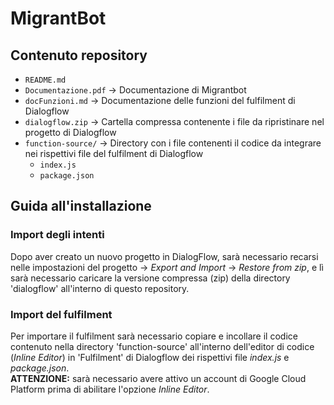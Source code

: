 # MigrantBot

## Contenuto repository
- `README.md`
- `Documentazione.pdf` -> Documentazione di Migrantbot
- `docFunzioni.md` -> Documentazione delle funzioni del fulfilment di Dialogflow
- `dialogflow.zip` -> Cartella compressa contenente i file da ripristinare nel progetto di Dialogflow
- `function-source/` -> Directory con i file contenenti il codice da integrare nei rispettivi file del fulfilment di Dialogflow
  - `index.js`
  - `package.json`

## Guida all'installazione
### Import degli intenti
Dopo aver creato un nuovo progetto in DialogFlow, sarà necessario recarsi nelle impostazioni del progetto -> *Export and Import* -> *Restore from zip*, e lì sarà necessario caricare la versione compressa (zip) della directory 'dialogflow' all'interno di questo repository.
### Import del fulfilment
Per importare il fulfilment sarà necessario copiare e incollare il codice contenuto nella directory 'function-source' all'interno dell'editor di codice (*Inline Editor*) in 'Fulfilment' di Dialogflow dei rispettivi file *index.js* e *package.json*.  
**ATTENZIONE:** sarà necessario avere attivo un account di Google Cloud Platform prima di abilitare l'opzione *Inline Editor*.
